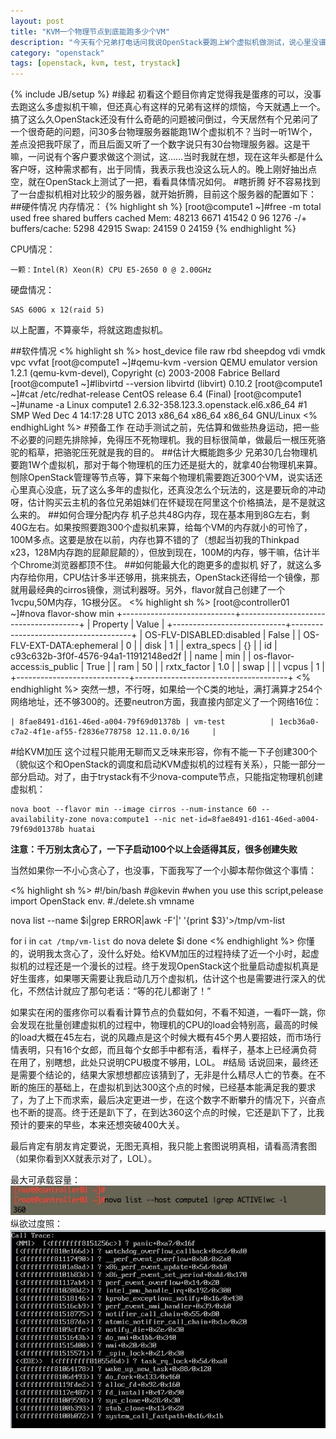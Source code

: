 ```yaml
---
layout: post
title: "KVM一个物理节点到底能跑多少个VM"
description: "今天有个兄弟打电话问我说OpenStack要跑上W个虚拟机做测试，说心里没谱，到底能不能跑。当时就蒙了。说就40台左右的服务器，这个问题真心难倒我了，不知道该怎么回答。晚上抽了个把小时在Trystack上试了一把。"
category: "openstack"
tags: [openstack, kvm, test, trystack]
---
```

{% include JB/setup %}
#缘起
初看这个题目你肯定觉得我是蛋疼的可以，没事去跑这么多虚拟机干嘛，但还真心有这样的兄弟有这样的烦恼，今天就遇上一个。搞了这么久OpenStack还没有什么奇葩的问题被问倒过，今天居然有个兄弟问了一个很奇葩的问题，问30多台物理服务器能跑1W个虚拟机不？当时一听1W个，差点没把我吓尿了，而且后面又听了一个数字说只有30台物理服务器。这是干嘛，一问说有个客户要求做这个测试，这……当时我就在想，现在这年头都是什么客户呀，这种需求都有，出于同情，我表示我也没这么玩人的。晚上刚好抽出点空，就在OpenStack上测试了一把，看看具体情况如何。
#瞎折腾
好不容易找到了一台虚拟机相对比较少的服务器，就开始折腾，目前这个服务器的配置如下：
##硬件情况
内存情况：
{% highlight sh %}
[root@compute1 ~]#free -m
             total       used       free     shared    buffers     cached
Mem:         48213       6671      41542          0         96       1276
-/+ buffers/cache:       5298      42915
Swap:        24159          0      24159
{% endhighlight %}

CPU情况：
	
	一颗：Intel(R) Xeon(R) CPU E5-2650 0 @ 2.00GHz

硬盘情况：
	
	SAS 600G x 12(raid 5)
以上配置，不算豪华，将就这跑虚拟机。

##软件情况
<% highlight sh %>
host_device file raw rbd sheepdog vdi vmdk vpc vvfat
[root@compute1 ~]#qemu-kvm -version
QEMU emulator version 1.2.1 (qemu-kvm-devel), Copyright (c) 2003-2008 Fabrice Bellard
[root@compute1 ~]#libvirtd --version
libvirtd (libvirt) 0.10.2
[root@compute1 ~]#cat /etc/redhat-release
CentOS release 6.4 (Final)
[root@compute1 ~]#uname -a
Linux compute1 2.6.32-358.123.3.openstack.el6.x86_64 #1 SMP Wed Dec 4 14:17:28 UTC 2013 x86_64 x86_64 x86_64 GNU/Linux
<% endhighLight %>
#预备工作
在动手测试之前，先估算和做些热身运动，把一些不必要的问题先排除掉，免得压不死物理机。我的目标很简单，做最后一根压死骆驼的稻草，把骆驼压死就是我的目的。
##估计大概能跑多少
兄弟30几台物理机要跑1W个虚拟机，那对于每个物理机的压力还是挺大的，就拿40台物理机来算。刨除OpenStack管理等节点等，算下来每个物理机需要跑近300个VM，说实话还心里真心没底，玩了这么多年的虚拟化，还真没怎么个玩法的，这是要玩命的冲动呀，估计购买云主机的各位兄弟姐妹们在怀疑现在阿里这个价格搞法，是不是就这么来的。
##如何合理分配内存
机子总共48G内存，现在基本用到8G左右，剩40G左右。如果按照要跑300个虚拟机来算，给每个VM的内存就小的可怜了，100M多点。这要是放在以前，内存也算不错的了（想起当初我的Thinkpad x23，128M内存跑的屁颠屁颠的），但放到现在，100M的内存，够干嘛，估计半个Chrome浏览器都顶不住。
##如何能最大化的跑更多的虚拟机
好了，就这么多内存给你用，CPU估计多半还够用，挑来挑去，OpenStack还得给一个镜像，那就用最经典的cirros镜像，测试利器呀。另外，flavor就自己创建了一个1vcpu,50M内存，1G根分区。
<% highlight sh %>
[root@controller01 ~]#nova flavor-show min
+----------------------------+--------------------------------------+
| Property                   | Value                                |
+----------------------------+--------------------------------------+
| OS-FLV-DISABLED:disabled   | False                                |
| OS-FLV-EXT-DATA:ephemeral  | 0                                    |
| disk                       | 1                                    |
| extra_specs                | {}                                   |
| id                         | c93c632b-3f0f-4576-94a1-11912148ed2f |
| name                       | min                                  |
| os-flavor-access:is_public | True                                 |
| ram                        | 50                                   |
| rxtx_factor                | 1.0                                  |
| swap                       |                                      |
| vcpus                      | 1                                    |
+----------------------------+--------------------------------------+
<% endhighlight %>
突然一想，不行呀，如果给一个C类的地址，满打满算才254个网络地址，还不够300的。还要neutron方面，我直接内部定义了一个网络16位：
	
	| 8fae8491-d161-46ed-a004-79f69d01378b | vm-test          | 1ecb36a0-c7a2-4f1e-af55-f2836e778758 12.11.0.0/16     |

#给KVM加压
这个过程只能用无聊而又乏味来形容，你有不能一下子创建300个（貌似这个和OpenStack的调度和启动KVM虚拟机的过程有关系），只能一部分一部分启动。对了，由于trystack有不少nova-compute节点，只能指定物理机创建虚拟机：
	
	nova boot --flavor min --image cirros --num-instance 60 --availability-zone nova:compute1 --nic net-id=8fae8491-d161-46ed-a004-79f69d01378b huatai
**注意：千万别太贪心了，一下子启动100个以上会适得其反，很多创建失败**

当然如果你一不小心贪心了，也没事，下面我写了一个小脚本帮你做这个事情：

<% highlight sh %>
#!/bin/bash
#@kevin
#when you use this script,pelease import OpenStack env.
#./delete.sh vmname

nova list --name $i|grep ERROR|awk -F'|' '{print $3}'>/tmp/vm-list

for i in `cat /tmp/vm-list`
do
   nova delete $i
done
<% endhighlight %>
你懂的，说明我太贪心了，没什么好处。给KVM加压的过程持续了近一个小时，起虚拟机的过程还是一个漫长的过程。终于发现OpenStack这个批量启动虚拟机真是好生蛋疼，如果哪天需要让我启动几万个虚拟机，估计这个也是需要进行深入的优化，不然估计就应了那句老话：“等的花儿都谢了！”

如果实在闲的蛋疼你可以看看计算节点的负载如何，不看不知道，一看吓一跳，你会发现在批量创建虚拟机的过程中，物理机的CPU的load会特别高，最高的时候的load大概在45左右，说的风趣点是这个时候大概有45个男人要招妓，而市场行情表明，只有16个女郎，而且每个女郎手中都有活，看样子，基本上已经满负荷在用了，别瞎想，此处只说明CPU极度不够用，LOL。
#结局
话说回来，最终还是需要个结论的，结果大家想想都应该猜到了，无非是什么精尽人亡的节奏。在不断的施压的基础上，在虚拟机到达300这个点的时候，已经基本能满足我的要求了，为了上下而求索，最后决定更进一步，在这个数字不断攀升的情况下，兴奋点也不断的提高。终于还是趴下了，在到达360这个点的时候，它还是趴下了，比我预计的要来的早些，本来还想突破400大关。

最后肯定有朋友肯定要说，无图无真相，我只能上套图说明真相，请看高清套图（如果你看到XX就表示对了，LOL）。

最大可承载容量：
![max vm num](../assets/image/max-vm-num.jpg)
纵欲过度照：
![max vm num](../assets/image/kvm_360vm_one_server.jpg)